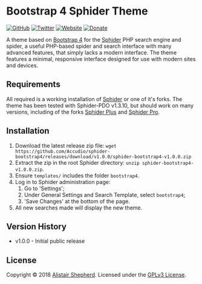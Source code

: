 # Bootstrap 4 Sphider Theme
[![GitHub](https://img.shields.io/badge/GitHub-Accudio-0366d6.svg)](https://github.com/Accudio) [![Twitter](https://img.shields.io/badge/Twitter-@accudio-1DA1F2.svg)](https://twitter.com/accudio) [![Website](https://img.shields.io/badge/Website-accudio.com-4B86AF.svg)](https://accudio.com) [![Donate](https://img.shields.io/badge/Donate-Paypal-009cde.svg)](https://www.paypal.com/cgi-bin/webscr?cmd=_donations&business=alistair.shepherd@hotmail.co.uk&item_name=Supporting+open+source+projects+by+Alistair+Shepherd&currency_code=GBP)

A theme based on [Bootstrap 4][bootstrapurl] for the [Sphider][sphiderurl] PHP search engine and spider, a useful PHP-based spider and search interface with many advanced features, that simply lacks a modern interface. The theme features a minimal, responsive interface designed for use with modern sites and devices.

## Requirements

All required is a working installation of [Sphider][sphiderdown] or one of it's forks. The theme has been tested with Sphider-PDO v1.3.10, but should work on many versions, including of the forks [Sphider Plus][sphiderplus] and [Sphider Pro][sphiderpro].

## Installation

1. Download the latest release zip file: ```wget https://github.com/Accudio/sphider-bootstrap4/releases/download/v1.0.0/sphider-bootstrap4-v1.0.0.zip```
2. Extract the zip in the root Sphider directory: ```unzip sphider-bootstrap4-v1.0.0.zip```.
3. Ensure ```templates/``` includes the folder ```bootstrap4```.
4. Log in to Sphider administration page:
	1. Go to 'Settings';
	2. Under General Settings and Search Template, select ```bootstrap4```;
	3. 'Save Changes' at the bottom of the page. 
5. All new searches made will display the new theme.

## Version History

- v1.0.0 - Initial public release

## License

Copyright &copy; 2018 [Alistair Shepherd][accudiourl]. Licensed under the [GPLv3 License][licenseurl].

[bootstrapurl]:https://getbootstrap.com/
[sphiderurl]:http://www.sphider.eu/
[sphiderdown]:http://www.sphider.eu/download.php
[sphiderplus]:https://www.sphider-plus.eu/
[sphiderpro]:http://www.sphiderpro.eu/
[accudiourl]:https://accudio.com
[licenseurl]:https://github.com/accudio/sphider-bootstrap4/blob/master/LICENSE

